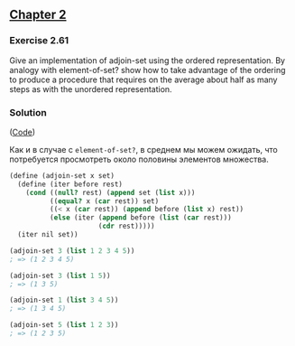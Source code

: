 ## [Chapter 2](../index.md#2-Building-Abstractions-with-Data)

### Exercise 2.61

Give an implementation of adjoin-set using the ordered representation. By analogy with element-of-set? show how to take advantage of the ordering to produce a procedure that requires on the average about half as many steps as with the unordered representation.

### Solution

([Code](../../src/Chapter%202.61.scm))

Как и в случае с `element-of-set?`, в среднем мы можем ожидать, что потребуется просмотреть около половины элементов множества. 

```scheme
(define (adjoin-set x set)
  (define (iter before rest)
    (cond ((null? rest) (append set (list x)))
          ((equal? x (car rest)) set)
          ((< x (car rest)) (append before (list x) rest))
          (else (iter (append before (list (car rest)))
                      (cdr rest)))))
  (iter nil set))

(adjoin-set 3 (list 1 2 3 4 5))
; => (1 2 3 4 5)

(adjoin-set 3 (list 1 5))
; => (1 3 5)

(adjoin-set 1 (list 3 4 5))
; => (1 3 4 5)

(adjoin-set 5 (list 1 2 3))
; => (1 2 3 5)
```


